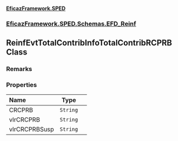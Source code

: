 #### [EficazFramework.SPED](EficazFrameworkSPED.md 'EficazFramework SPED')
### [EficazFramework.SPED.Schemas.EFD_Reinf](EficazFramework.SPED.Schemas.EFD_Reinf.md 'EficazFramework.SPED.Schemas.EFD_Reinf')

## ReinfEvtTotalContribInfoTotalContribRCPRB Class

### Remarks
### Properties

| Name | Type | |
| :--- | :---: | :--- |
| CRCPRB | `String` |  |
| vlrCRCPRB | `String` |  |
| vlrCRCPRBSusp | `String` |  |
